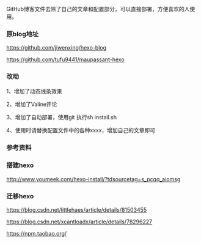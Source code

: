 GitHub博客文件去除了自己的文章和配置部分，可以直接部署，方便喜欢的人使用。

### 原blog地址

https://github.com/jiwenxing/hexo-blog

https://github.com/tufu9441/maupassant-hexo

### 改动

1、增加了动态线条效果

2、增加了Valine评论

3、增加了自动部署，使用git 执行sh install.sh

4、使用时请替换配置文件中的各种xxxx，增加自己的文章即可



### 参考资料

### 搭建hexo

http://www.youmeek.com/hexo-install/?tdsourcetag=s_pcqq_aiomsg

### 迁移hexo

https://blog.csdn.net/littlehaes/article/details/81503455

https://blog.csdn.net/xcantloadx/article/details/78296227

https://npm.taobao.org/